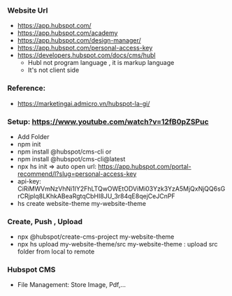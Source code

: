 ### Website Url
+ https://app.hubspot.com/
+ https://app.hubspot.com/academy
+ https://app.hubspot.com/design-manager/
+ https://app.hubspot.com/personal-access-key
+ https://developers.hubspot.com/docs/cms/hubl
    - Hubl not program language , it is markup language
    - It's not client side 

### Reference: 
+ https://marketingai.admicro.vn/hubspot-la-gi/
  
### Setup: https://www.youtube.com/watch?v=12fB0pZSPuc
+ Add Folder
+ npm init
+ npm install @hubspot/cms-cli or
+ npm install @hubspot/cms-cli@latest
+ npx hs init
=> auto open url: https://app.hubspot.com/portal-recommend/l?slug=personal-access-key
+ api-key: CiRiMWVmNzVhNi1lY2FhLTQwOWEtODViMi03Yzk3YzA5MjQxNjQQ6sGrCRjplq8LKhkABeaRgtqCbHI8JU_3r84qE8qejCeJCnPF
+ hs create website-theme my-website-theme

### Create, Push , Upload 
+ npx @hubspot/create-cms-project my-website-theme
+ npx hs upload my-website-theme/src my-website-theme : upload src folder from local to remote

### Hubspot CMS
+ File Management: Store Image, Pdf,...
